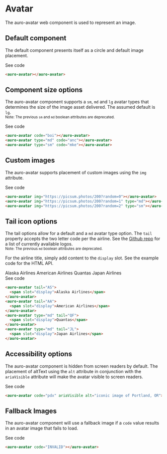 # Avatar

The auro-avatar web component is used to represent an image.

## Default component

The default component presents itself as a circle and default image placement.

<div class="exampleWrapper">
  <auro-avatar></auro-avatar>
</div>

<auro-accordion alignRight>
  <span slot="trigger">See code</span>

  ```html
  <auro-avatar></auro-avatar>
  ```

</auro-accordion>

## Component size options

The auro-avatar component supports a `sm`, `md` and `lg` avatar types that determines the size of the image asset delivered. The assumed default is `lg`.</br>
<small>Note: The previous `sm` and `md` boolean attributes are deprecated.</small>

<div class="exampleWrapper">
  <auro-avatar code="boi"></auro-avatar>
  <auro-avatar type="md" code="anc"></auro-avatar>
  <auro-avatar type="sm" code="mke"></auro-avatar>
</div>

<auro-accordion alignRight>
  <span slot="trigger">See code</span>

  ```html
  <auro-avatar code="boi"></auro-avatar>
  <auro-avatar type="md" code="anc"></auro-avatar>
  <auro-avatar type="sm" code="mke"></auro-avatar>
  ```

</auro-accordion>

## Custom images

The auro-avatar supports placement of custom images using the `img` attribute.

<div class="exampleWrapper">
  <auro-avatar img="https://picsum.photos/200?random=0"></auro-avatar>
  <auro-avatar img="https://picsum.photos/200?random=1" type="md"></auro-avatar>
  <auro-avatar img="https://picsum.photos/200?random=2" type="sm"></auro-avatar>
</div>

<auro-accordion alignRight>
  <span slot="trigger">See code</span>

  ```html
  <auro-avatar img="https://picsum.photos/200?random=0"></auro-avatar>
  <auro-avatar img="https://picsum.photos/200?random=1" type="md"></auro-avatar>
  <auro-avatar img="https://picsum.photos/200?random=2" type="sm"></auro-avatar>
  ```

</auro-accordion>

## Tail icon options

The tail options allow for a default and a `md` avatar type option. The `tail` property accepts the two letter code per the airline. See the [Github repo](https://github.com/AlaskaAirlines/Icons/tree/master/src/icons/logos) for a list of currently available logos.</br>
<small>Note: The previous `md` boolean attributes are deprecated.</small>

For the airline title, simply add content to the `display` slot. See the example code for the HTML API.

<div class="exampleWrapper">
  <auro-avatar tail="AS">
    <span slot="display">Alaska Airlines</span>
  </auro-avatar>
  <auro-avatar tail="AA">
    <span slot="display">American Airlines</span>
  </auro-avatar>
  <auro-avatar type="md" tail="QF">
    <span slot="display">Quantas</span>
  </auro-avatar>
  <auro-avatar type="md" tail="JL">
    <span slot="display">Japan Airlines</span>
  </auro-avatar>
</div>

<auro-accordion alignRight>
  <span slot="trigger">See code</span>

  ```html
  <auro-avatar tail="AS">
    <span slot="display">Alaska Airlines</span>
  </auro-avatar>
  <auro-avatar tail="AA">
    <span slot="display">American Airlines</span>
  </auro-avatar>
  <auro-avatar type="md" tail="QF">
    <span slot="display">Quantas</span>
  </auro-avatar>
  <auro-avatar type="md" tail="JL">
    <span slot="display">Japan Airlines</span>
  </auro-avatar>
  ```

</auro-accordion>

## Accessibility options

The auro-avatar component is hidden from screen readers by default. The placement of altText using the `alt` attribute in conjunction with the `ariaVisible` attribute will make the avatar visible to screen readers.

<div class="exampleWrapper">
  <auro-avatar code="pdx" ariaVisible alt="iconic image of Portland, OR"></auro-avatar>
</div>

<auro-accordion alignRight>
  <span slot="trigger">See code</span>

  ```html
  <auro-avatar code="pdx" ariaVisible alt="iconic image of Portland, OR"></auro-avatar>
  ```

</auro-accordion>

## Fallback Images

The auro-avatar component will use a fallback image if a `code` value results in an avatar image that fails to load.

<div class="exampleWrapper">
  <auro-avatar code="INVALID"></auro-avatar>
</div>

<auro-accordion alignRight>
  <span slot="trigger">See code</span>

  ```html
  <auro-avatar code="INVALID"></auro-avatar>
  ```

</auro-accordion>
